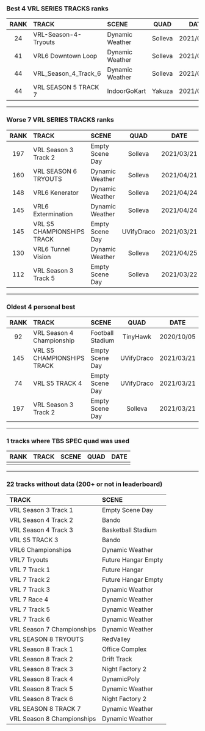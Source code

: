### Best 4 VRL SERIES TRACKS ranks
|RANK|TRACK|SCENE|QUAD|DATE|
|:---:|:---|:---|:---:|:---:|
|24|VRL-Season-4-Tryouts|Dynamic Weather|Solleva|2021/04/22|
|41|VRL6 Downtown Loop|Dynamic Weather|Solleva|2021/04/23|
|44|VRL_Season_4_Track_6|Dynamic Weather|Solleva|2021/04/25|
|44|VRL SEASON 5 TRACK 7|IndoorGoKart|Yakuza|2021/06/08|
---
### Worse 7 VRL SERIES TRACKS ranks
|RANK|TRACK|SCENE|QUAD|DATE|
|:---:|:---|:---|:---:|:---:|
|197|VRL Season 3 Track 2|Empty Scene Day|Solleva|2021/03/21|
|160|VRL SEASON 6 TRYOUTS|Dynamic Weather|Solleva|2021/04/21|
|148|VRL6 Kenerator|Dynamic Weather|Solleva|2021/04/24|
|145|VRL6 Extermination|Dynamic Weather|Solleva|2021/04/24|
|145|VRL S5 CHAMPIONSHIPS TRACK|Empty Scene Day|UVifyDraco|2021/03/21|
|130|VRL6 Tunnel Vision|Dynamic Weather|Solleva|2021/04/25|
|112|VRL Season 3 Track 5|Empty Scene Day|Solleva|2021/03/22|
---
### Oldest 4 personal best
|RANK|TRACK|SCENE|QUAD|DATE|
|:---:|:---|:---|:---:|:---:|
|92|VRL Season 4 Championship|Football Stadium|TinyHawk|2020/10/05|
|145|VRL S5 CHAMPIONSHIPS TRACK|Empty Scene Day|UVifyDraco|2021/03/21|
|74|VRL S5 TRACK 4|Empty Scene Day|UVifyDraco|2021/03/21|
|197|VRL Season 3 Track 2|Empty Scene Day|Solleva|2021/03/21|
---
### 1 tracks where TBS SPEC quad was used
|RANK|TRACK|SCENE|QUAD|DATE|
|:---:|:---|:---|:---:|:---:|
||||||
---
### 22 tracks without data (200+ or not in leaderboard)
|TRACK|SCENE|
|:---|:---|
|VRL Season 3 Track 1|Empty Scene Day|
|VRL Season 4 Track 2|Bando|
|VRL Season 4 Track 3|Basketball Stadium|
|VRL S5 TRACK 3|Bando|
|VRL6 Championships|Dynamic Weather|
|VRL7 Tryouts|Future Hangar Empty|
|VRL 7 Track 1|Future Hangar|
|VRL 7 Track 2|Future Hangar Empty|
|VRL 7 Track 3|Dynamic Weather|
|VRL 7 Race 4|Dynamic Weather|
|VRL 7 Track 5|Dynamic Weather|
|VRL 7 Track 6|Dynamic Weather|
|VRL Season 7 Championships|Dynamic Weather|
|VRL SEASON 8 TRYOUTS|RedValley|
|VRL Season 8 Track 1|Office Complex|
|VRL Season 8 Track 2|Drift Track|
|VRL Season 8 Track 3|Night Factory 2|
|VRL Season 8 Track 4|DynamicPoly|
|VRL Season 8 Track 5|Dynamic Weather|
|VRL Season 8 Track 6|Night Factory 2|
|VRL SEASON 8 TRACK 7|Dynamic Weather|
|VRL Season 8 Championships|Dynamic Weather|
